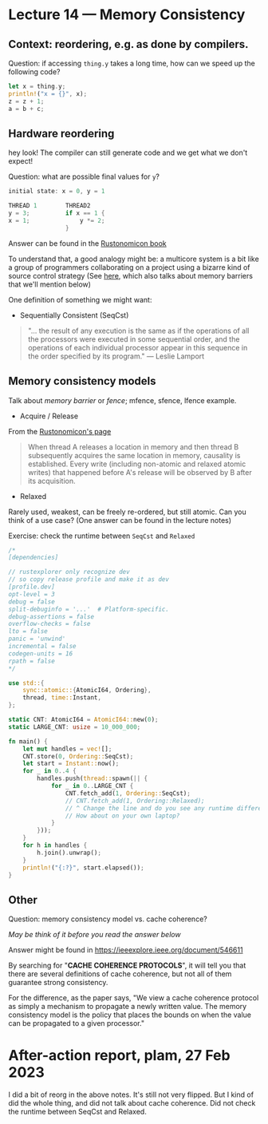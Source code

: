 # Lecture 14 — Memory Consistency

## Context: reordering, e.g. as done by compilers.

Question: if accessing `thing.y` takes a long time, how can we speed up the
following code?

```rust
let x = thing.y;
println!("x = {}", x);
z = z + 1;
a = b + c;
```

## Hardware reordering

hey look! The compiler can still generate code and we get what we don't expect!

Question: what are possible final values for `y`?

```rust
initial state: x = 0, y = 1

THREAD 1        THREAD2
y = 3;          if x == 1 {
x = 1;              y *= 2;
                }
```

Answer can be found in the [Rustonomicon
book](https://doc.rust-lang.org/nomicon/atomics.html#hardware-reordering)

To understand that, a good analogy might be: a multicore system is a bit like a
group of programmers collaborating on a project using a bizarre kind of source
control strategy (See
[here](https://preshing.com/20120710/memory-barriers-are-like-source-control-operations/),
which also talks about memory barriers that we'll mention below)

One definition of something we might want:

* Sequentially Consistent (SeqCst)

> "... the result of any execution is the same as if the operations of all the
> processors were executed in some sequential order, and the operations of each
> individual processor appear in this sequence in the order specified by its
> program." — Leslie Lamport

## Memory consistency models

Talk about *memory barrier* or *fence*; mfence, sfence, lfence example.

* Acquire / Release

From the [Rustonomicon's page](https://doc.rust-lang.org/nomicon/atomics.html#acquire-release)

> When thread A releases a location in memory and then thread B subsequently
> acquires the same location in memory, causality is established. Every write
> (including non-atomic and relaxed atomic writes) that happened before A's
> release will be observed by B after its acquisition.

* Relaxed

Rarely used, weakest, can be freely re-ordered, but still atomic. Can you think
of a use case? (One answer can be found in the lecture notes)

Exercise: check the runtime between `SeqCst` and `Relaxed`

```rust
/*
[dependencies]

// rustexplorer only recognize dev
// so copy release profile and make it as dev
[profile.dev]
opt-level = 3
debug = false
split-debuginfo = '...'  # Platform-specific.
debug-assertions = false
overflow-checks = false
lto = false
panic = 'unwind'
incremental = false
codegen-units = 16
rpath = false
*/

use std::{
    sync::atomic::{AtomicI64, Ordering},
    thread, time::Instant,
};

static CNT: AtomicI64 = AtomicI64::new(0);
static LARGE_CNT: usize = 10_000_000;

fn main() {
    let mut handles = vec![];
    CNT.store(0, Ordering::SeqCst);
    let start = Instant::now();
    for _ in 0..4 {
        handles.push(thread::spawn(|| {
            for _ in 0..LARGE_CNT {
                CNT.fetch_add(1, Ordering::SeqCst);
                // CNT.fetch_add(1, Ordering::Relaxed);
                // ^ Change the line and do you see any runtime difference?
                // How about on your own laptop?
            }
        }));
    }
    for h in handles {
        h.join().unwrap();
    }
    println!("{:?}", start.elapsed());
}
```

## Other

Question: memory consistency model vs. cache coherence?

*May be think of it before you read the answer below*

Answer might be found in <https://ieeexplore.ieee.org/document/546611>

By searching for "**CACHE COHERENCE PROTOCOLS**", it will tell you that there
are several definitions of cache coherence, but not all of them guarantee strong
consistency.

For the difference, as the paper says, "We view a cache coherence protocol as
simply a mechanism to propagate a newly written value. The memory consistency
model is the policy that places the bounds on when the value can be propagated
to a given processor."

# After-action report, plam, 27 Feb 2023

I did a bit of reorg in the above notes. It's still not very flipped. But I kind of did the whole thing, and did not talk about cache coherence. Did not check the runtime between SeqCst and Relaxed.